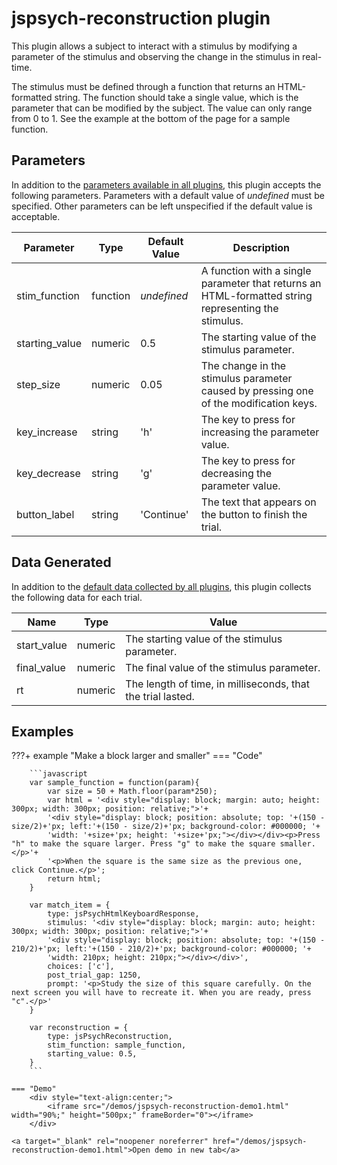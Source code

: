 # jspsych-reconstruction plugin

This plugin allows a subject to interact with a stimulus by modifying a parameter of the stimulus and observing the change in the stimulus in real-time.

The stimulus must be defined through a function that returns an HTML-formatted string. The function should take a single value, which is the parameter that can be modified by the subject. The value can only range from 0 to 1. See the example at the bottom of the page for a sample function.

## Parameters

In addition to the [parameters available in all plugins](../overview/plugins.md#parameters-available-in-all-plugins), this plugin accepts the following parameters. Parameters with a default value of *undefined* must be specified. Other parameters can be left unspecified if the default value is acceptable.

Parameter | Type | Default Value | Description
----------|------|---------------|------------
stim_function | function | *undefined* | A function with a single parameter that returns an HTML-formatted string representing the stimulus.
starting_value | numeric | 0.5 | The starting value of the stimulus parameter.
step_size | numeric | 0.05 | The change in the stimulus parameter caused by pressing one of the modification keys.
key_increase | string | 'h' | The key to press for increasing the parameter value.
key_decrease | string | 'g' | The key to press for decreasing the parameter value.
button_label | string | 'Continue' | The text that appears on the button to finish the trial.

## Data Generated

In addition to the [default data collected by all plugins](../overview/plugins.md#data-collected-by-all-plugins), this plugin collects the following data for each trial.

Name | Type | Value
-----|------|------
start_value | numeric | The starting value of the stimulus parameter.
final_value | numeric | The final value of the stimulus parameter.
rt | numeric | The length of time, in milliseconds, that the trial lasted.

## Examples

???+ example "Make a block larger and smaller"
    === "Code"

        ```javascript
        var sample_function = function(param){
            var size = 50 + Math.floor(param*250);
            var html = '<div style="display: block; margin: auto; height: 300px; width: 300px; position: relative;">'+
            '<div style="display: block; position: absolute; top: '+(150 - size/2)+'px; left:'+(150 - size/2)+'px; background-color: #000000; '+
            'width: '+size+'px; height: '+size+'px;"></div></div><p>Press "h" to make the square larger. Press "g" to make the square smaller.</p>'+
            '<p>When the square is the same size as the previous one, click Continue.</p>';
            return html;
        }

        var match_item = {
            type: jsPsychHtmlKeyboardResponse,
            stimulus: '<div style="display: block; margin: auto; height: 300px; width: 300px; position: relative;">'+
            '<div style="display: block; position: absolute; top: '+(150 - 210/2)+'px; left:'+(150 - 210/2)+'px; background-color: #000000; '+
            'width: 210px; height: 210px;"></div></div>',
            choices: ['c'],
            post_trial_gap: 1250,
            prompt: '<p>Study the size of this square carefully. On the next screen you will have to recreate it. When you are ready, press "c".</p>'
        }

        var reconstruction = {
            type: jsPsychReconstruction,
            stim_function: sample_function,
            starting_value: 0.5,
        }
        ```

    === "Demo"
        <div style="text-align:center;">
            <iframe src="/demos/jspsych-reconstruction-demo1.html" width="90%;" height="500px;" frameBorder="0"></iframe>
        </div>

    <a target="_blank" rel="noopener noreferrer" href="/demos/jspsych-reconstruction-demo1.html">Open demo in new tab</a>
